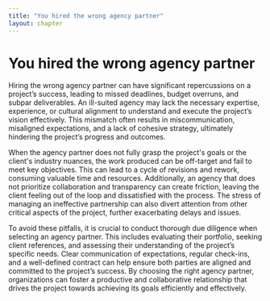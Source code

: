 ```yaml
---
title: "You hired the wrong agency partner"
layout: chapter
---
```


# You hired the wrong agency partner

Hiring the wrong agency partner can have significant repercussions on a project’s success, leading to missed deadlines, budget overruns, and subpar deliverables. An ill-suited agency may lack the necessary expertise, experience, or cultural alignment to understand and execute the project’s vision effectively. This mismatch often results in miscommunication, misaligned expectations, and a lack of cohesive strategy, ultimately hindering the project’s progress and outcomes.

When the agency partner does not fully grasp the project's goals or the client's industry nuances, the work produced can be off-target and fail to meet key objectives. This can lead to a cycle of revisions and rework, consuming valuable time and resources. Additionally, an agency that does not prioritize collaboration and transparency can create friction, leaving the client feeling out of the loop and dissatisfied with the process. The stress of managing an ineffective partnership can also divert attention from other critical aspects of the project, further exacerbating delays and issues.

To avoid these pitfalls, it is crucial to conduct thorough due diligence when selecting an agency partner. This includes evaluating their portfolio, seeking client references, and assessing their understanding of the project’s specific needs. Clear communication of expectations, regular check-ins, and a well-defined contract can help ensure both parties are aligned and committed to the project’s success. By choosing the right agency partner, organizations can foster a productive and collaborative relationship that drives the project towards achieving its goals efficiently and effectively.